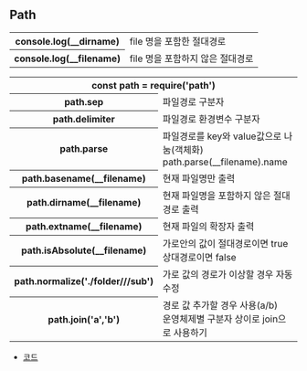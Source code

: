 ## Path

<table>
    <tr>
        <th>console.log(__dirname)</th>
        <td>file 명을 포함한 절대경로</td>
    </tr>
    <tr>
        <th>console.log(__filename)</th>
        <td>file 명을 포함하지 않은 절대경로</td>
    </tr>
</table>

<table>
    <tr>
        <th colspan="2">const path = require('path')</th>
    </tr>
    <tr>
        <th>path.sep</th>
        <td>파일경로 구분자</td>
    </tr>
    <tr>
        <th>path.delimiter</th>
        <td>파일경로 환경변수 구분자</td>
    </tr>
    <tr>
        <th>path.parse</th>
        <td>파일경로를 key와 value값으로 나눔(객체화)
        <br>path.parse(__filename).name
        </td>
    </tr>
    <tr>
        <th>path.basename(__filename)</th>
        <td>현재 파일명만 출력</td>
    </tr>
    <tr>
        <th>path.dirname(__filename)</th>
        <td>현재 파일명을 포함하지 않은 절대경로 출력</td>
    </tr>
    <tr>
        <th>path.extname(__filename)</th>
        <td>현재 파일의 확장자 출력</td>
    </tr>
    <tr>
        <th>path.isAbsolute(__filename)</th>
        <td>가로안의 값이 절대경로이면 true
        <br>상대경로이면 false
        </td>
    </tr>
    <tr>
        <th>path.normalize('./folder///sub')</th>
        <td>가로 값의 경로가 이상할 경우 자동 수정</td>
    </tr>
    <tr>
        <th>path.join('a','b')</th>
        <td>경로 값 추가할 경우 사용(a/b)
        <br>운영체제별 구분자 상이로 join으로 사용하기
        </td>
    </tr>
</table>

- [코드](https://github.com/hyeah0/Node.js/blob/main/01_Modules/code/c_007_path/app.js)
